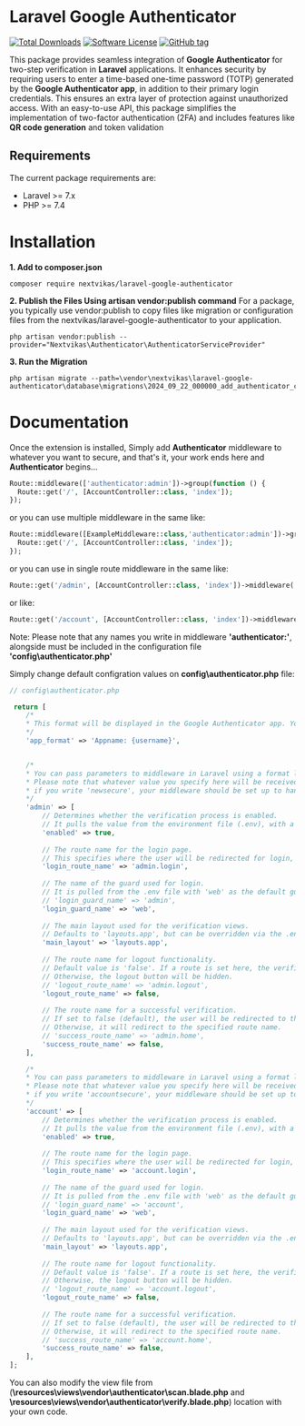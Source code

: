 # Laravel Google Authenticator

[![Total Downloads](https://img.shields.io/packagist/dt/nextvikas/laravel-google-authenticator.svg?logo=github&logoColor=white&style=flat-square)](https://packagist.org/packages/nextvikas/laravel-google-authenticator)
[![Software License](https://img.shields.io/badge/license-MIT-brightgreen.svg?style=flat-square)](LICENSE.md)
[![GitHub tag](https://img.shields.io/badge/composer-laravel--extension-orange.svg)]()



This package provides seamless integration of **Google Authenticator** for two-step verification in **Laravel** applications. It enhances security by requiring users to enter a time-based one-time password (TOTP) generated by the **Google Authenticator app**, in addition to their primary login credentials. This ensures an extra layer of protection against unauthorized access. With an easy-to-use API, this package simplifies the implementation of two-factor authentication (2FA) and includes features like **QR code generation** and token validation


## Requirements

The current package requirements are:

- Laravel >= 7.x
- PHP >= 7.4


# Installation

**1. Add to composer.json**
```
composer require nextvikas/laravel-google-authenticator
```
**2. Publish the Files Using artisan vendor:publish command**
For a package, you typically use vendor:publish to copy files like migration or configuration files from the nextvikas/laravel-google-authenticator to your application.
```
php artisan vendor:publish --provider="Nextvikas\Authenticator\AuthenticatorServiceProvider"
```

**3. Run the Migration**
```
php artisan migrate --path=\vendor\nextvikas\laravel-google-authenticator\database\migrations\2024_09_22_000000_add_authenticator_columns_to_users.php
```

# Documentation

Once the extension is installed, Simply add **Authenticator** middleware to whatever you want to secure, and that's it, your work ends here and **Authenticator** begins...
```php
Route::middleware(['authenticator:admin'])->group(function () {
  Route::get('/', [AccountController::class, 'index']);
});
```
or you can use multiple middleware in the same like:
```php
Route::middleware([ExampleMiddleware::class,'authenticator:admin'])->group(function () {
  Route::get('/', [AccountController::class, 'index']);
});
```
or you can use in single route middleware in the same like:
```php
Route::get('/admin', [AccountController::class, 'index'])->middleware('authenticator:admin');
```
or like:
```php
Route::get('/account', [AccountController::class, 'index'])->middleware('authenticator:account');
```
Note: Please note that any names you write in middleware **'authenticator:'**, alongside must be included in the configuration file **'config\authenticator.php'**

Simply change default configration values on **config\authenticator.php** file:
```php
// config\authenticator.php

 return [
    /*
    * This format will be displayed in the Google Authenticator app. You can customize the name however you like, and you can include user fields in the format {field}. For example, you can add {email}, {username}, {phone}, and so on.
    */
    'app_format' => 'Appname: {username}',


    /*
    * You can pass parameters to middleware in Laravel using a format like 'authenticator:admin'. 
    * Please note that whatever value you specify here will be received in your middleware. For instance, 
    * if you write 'newsecure', your middleware should be set up to handle it as 'authenticator:newsecure'.
    */
    'admin' => [
        // Determines whether the verification process is enabled. 
        // It pulls the value from the environment file (.env), with a default value of 'true' if not set.
        'enabled' => true,
   
        // The route name for the login page. 
        // This specifies where the user will be redirected for login, with a default route 'admin.login'.
        'login_route_name' => 'admin.login',
    
        // The name of the guard used for login. 
        // It is pulled from the .env file with 'web' as the default guard.
        // 'login_guard_name' => 'admin',
        'login_guard_name' => 'web',
    
        // The main layout used for the verification views.
        // Defaults to 'layouts.app', but can be overridden via the .env file.
        'main_layout' => 'layouts.app',
    
        // The route name for logout functionality. 
        // Default value is 'false'. If a route is set here, the verification page will show a logout button. 
        // Otherwise, the logout button will be hidden.
        // 'logout_route_name' => 'admin.logout',
        'logout_route_name' => false,
    
        // The route name for a successful verification. 
        // If set to false (default), the user will be redirected to the root page after successful verification. 
        // Otherwise, it will redirect to the specified route name.
        // 'success_route_name' => 'admin.home',
        'success_route_name' => false,
    ],

    /*
    * You can pass parameters to middleware in Laravel using a format like 'authenticator:account'. 
    * Please note that whatever value you specify here will be received in your middleware. For instance, 
    * if you write 'accountsecure', your middleware should be set up to handle it as 'authenticator:accountsecure'.
    */
    'account' => [
        // Determines whether the verification process is enabled. 
        // It pulls the value from the environment file (.env), with a default value of 'true' if not set.
        'enabled' => true,
   
        // The route name for the login page. 
        // This specifies where the user will be redirected for login, with a default route 'account.login'.
        'login_route_name' => 'account.login',
    
        // The name of the guard used for login. 
        // It is pulled from the .env file with 'web' as the default guard.
        // 'login_guard_name' => 'account',
        'login_guard_name' => 'web',
    
        // The main layout used for the verification views.
        // Defaults to 'layouts.app', but can be overridden via the .env file.
        'main_layout' => 'layouts.app',
    
        // The route name for logout functionality. 
        // Default value is 'false'. If a route is set here, the verification page will show a logout button. 
        // Otherwise, the logout button will be hidden.
        // 'logout_route_name' => 'account.logout',
        'logout_route_name' => false,
    
        // The route name for a successful verification. 
        // If set to false (default), the user will be redirected to the root page after successful verification. 
        // Otherwise, it will redirect to the specified route name.
        // 'success_route_name' => 'account.home',
        'success_route_name' => false,
    ],
];
```
You can also modify the view file from (**\resources\views\vendor\authenticator\scan.blade.php** and **\resources\views\vendor\authenticator\verify.blade.php**) location with your own code.
